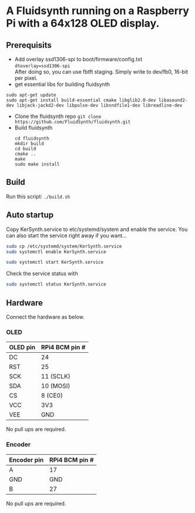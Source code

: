 # A Fluidsynth running on a Raspberry Pi with a 64x128 OLED display.

## Prerequisits
* Add overlay ssd1306-spi to boot/firmware/config.txt  
  `dtoverlay=ssd1306-spi`  
  After doing so, you can use fbtft staging. Simply write to dev/fb0, 16-bit per pixel.
* get essential libs for building fluidsynth
```shell
sudo apt-get update
sudo apt-get install build-essential cmake libglib2.0-dev libasound2-dev libjack-jackd2-dev libpulse-dev libsndfile1-dev libreadline-dev
```
* Clone the fluidsynth repo
`git clone https://github.com/FluidSynth/fluidsynth.git`
* Build fluidsynth
    ```shell
    cd fluidsynth  
    mkdir build   
    cd build   
    cmake ..  
    make   
    sudo make install
    ```

## Build
Run this script:
`
    ./build.sh
`
## Auto startup
Copy KerSynth.service to etc/systemd/system and enable the service. You can also start the service right away if you want... 
```sh
sudo cp /etc/systemd/system/KerSynth.service
sudo systemctl enable KerSynth.service

sudo systemctl start KerSynth.service
```
Check the service status with
```sh
sudo systemctl status KerSynth.service
```
## Hardware
Connect the hardware as below.
### OLED
| OLED pin    | RPi4 BCM pin # |
| ----------- | --------- |
| DC          | 24        |
| RST         | 25        |
| SCK         | 11 (SCLK) |
| SDA         | 10 (MOSI) |
| CS          | 8 (CE0)   |
| VCC          | 3V3   |
| VEE          | GND   |

No pull ups are required.

### Encoder
| Encoder pin | RPi4 BCM pin # |
| ----------- | --------- |
| A           | 17        |
| GND         | GND       |
| B           | 27        |

No pull ups are required.
